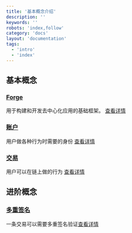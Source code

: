 ```yaml
---
title: '基本概念介绍'
description: ''
keywords: ''
robots: 'index,follow'
category: 'docs'
layout: 'documentation'
tags:
  - 'intro'
  - 'index'
---
```


## 基本概念

### [Forge](inside_forge)

用于构建和开发去中心化应用的基础框架。 [查看详情](inside_forge)

### [账户](account)

用户做各种行为时需要的身份 [查看详情](account)

### [交易](transaction)

用户可以在链上做的行为 [查看详情](transaction)

## 进阶概念

### [多重签名](multisig)

一条交易可以需要多重签名验证[查看详情](multisig)
